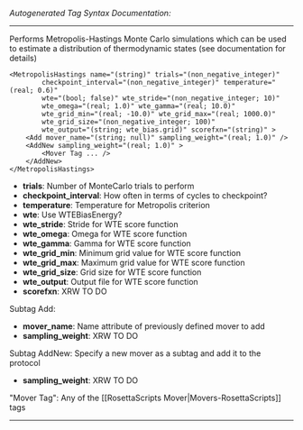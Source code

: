 _Autogenerated Tag Syntax Documentation:_

---
Performs Metropolis-Hastings Monte Carlo simulations which can be used to estimate a distribution of thermodynamic states (see documentation for details)

```
<MetropolisHastings name="(string)" trials="(non_negative_integer)"
        checkpoint_interval="(non_negative_integer)" temperature="(real; 0.6)"
        wte="(bool; false)" wte_stride="(non_negative_integer; 10)"
        wte_omega="(real; 1.0)" wte_gamma="(real; 10.0)"
        wte_grid_min="(real; -10.0)" wte_grid_max="(real; 1000.0)"
        wte_grid_size="(non_negative_integer; 100)"
        wte_output="(string; wte_bias.grid)" scorefxn="(string)" >
    <Add mover_name="(string; null)" sampling_weight="(real; 1.0)" />
    <AddNew sampling_weight="(real; 1.0)" >
        <Mover Tag ... />
    </AddNew>
</MetropolisHastings>
```

-   **trials**: Number of MonteCarlo trials to perform
-   **checkpoint_interval**: How often in terms of cycles to checkpoint?
-   **temperature**: Temperature for Metropolis criterion
-   **wte**: Use WTEBiasEnergy?
-   **wte_stride**: Stride for WTE score function
-   **wte_omega**: Omega for WTE score function
-   **wte_gamma**: Gamma for WTE score function
-   **wte_grid_min**: Minimum grid value for WTE score function
-   **wte_grid_max**: Maximum grid value for WTE score function
-   **wte_grid_size**: Grid size for WTE score function
-   **wte_output**: Output file for WTE score function
-   **scorefxn**: XRW TO DO


Subtag Add:   

-   **mover_name**: Name attribute of previously defined mover to add
-   **sampling_weight**: XRW TO DO

Subtag AddNew:   Specify a new mover as a subtag and add it to the protocol

-   **sampling_weight**: XRW TO DO


"Mover Tag": Any of the [[RosettaScripts Mover|Movers-RosettaScripts]] tags

---
